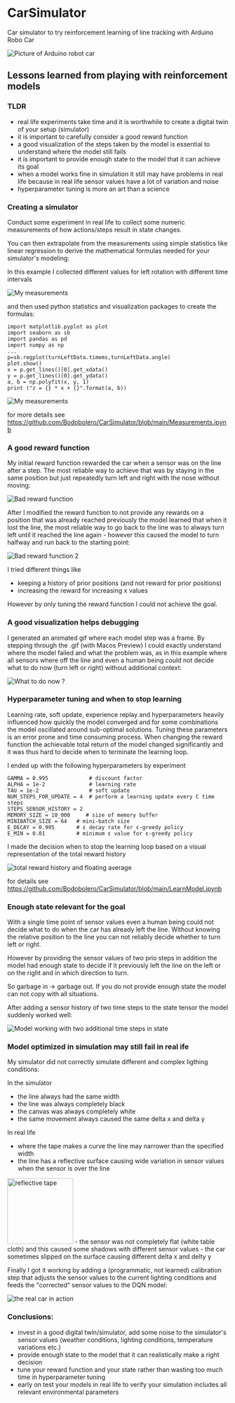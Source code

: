 # CarSimulator
Car simulator to try reinforcement learning of line tracking with Arduino Robo Car

<img src="media4readme/robocar.jpeg" alt="Picture of Arduino robot car" title="Picture of Arduino robot car" />


## Lessons learned from playing with reinforcement models

### TLDR

- real life experiments take time and it is worthwhile to create a digital twin of your setup (simulator)
- it is important to carefully consider a good reward function
- a good visualization of the steps taken by the model is essential to understand where the model still fails
- it is important to provide enough state to the model that it can achieve its goal
- when a model works fine in simulation it still may have problems in real life because in real life sensor values have a lot of variation and noise 
- hyperparameter tuning is more an art than a science

### Creating a simulator

Conduct some experiment in real life to collect some numeric measurements of how actions/steps result in state changes.

You can then extrapolate from the measurements using simple statistics like linear regression to derive 
the mathematical formulas needed for your simulator's modeling:

In this example I collected different values for left rotation with different time intervals

![My measurements](media4readme/experiments.png)

and then used python statistics and visualization packages to create the formulas:

```
import matplotlib.pyplot as plot
import seaborn as sb
import pandas as pd
import numpy as np
...
p=sb.regplot(turnLeftData.timems,turnLeftData.angle)
plot.show()
x = p.get_lines()[0].get_xdata()
y = p.get_lines()[0].get_ydata()
a, b = np.polyfit(x, y, 1)
print ("z = {} * x + {}".format(a, b))
```

![My measurements](media4readme/experimentresults.png)

for more details see https://github.com/Bodobolero/CarSimulator/blob/main/Measurements.ipynb

### A good reward function

My initial reward function rewarded the car when a sensor was on the line after a step. The most reliable way to achieve that was by staying in the same position but just repeatedly turn left and right with the nose without moving:

<img src="media4readme/stuck_model_seed_11.gif" alt="Bad reward function" title="Bad reward function" />

After I modified the reward function to not provide any rewards on a position that was already reached previously the model learned that when it lost the line, the most reliable way to go back to the line was to always turn left until it reached the line again - however this caused the model to turn halfway and run back to the starting point:

<img src="media4readme/uturn.gif" alt="Bad reward function 2" title="Bad reward function 2"/>

I tried different things like
- keeping a history of prior positions (and not reward for prior positions)
- increasing the reward for increasing x values

However by only tuning the reward function I could not achieve the goal.

### A good visualization helps debugging

I generated an animated gif where each model step was a frame. By stepping through the .gif (with Macos Preview) I could exactly understand where the model failed and what the problem was, as in this example where all sensors where off the line
and even a human being could not decide what to do now (turn left or right) without additional context:

<img src="media4readme/all_sensors_off_curve.png" alt="What to do now ?" title="What to do now ?" />


### Hyperparameter tuning and when to stop learning

Learning rate, soft update, experience replay and hyperparameters heavily influenced how quickly the
model converged and for some combinations the model oscillated around sub-optimal solutions.
Tuning these parameters is an error prone and time consuming process.
When changing the reward function the achievable total return of the model changed significantly and it
was thus hard to decide when to terminate the learning loop.

I ended up with the following hyperparameters by experiment
```
GAMMA = 0.995             # discount factor
ALPHA = 1e-2              # learning rate  
TAU = 1e-2                # soft update
NUM_STEPS_FOR_UPDATE = 4  # perform a learning update every C time steps
STEPS_SENSOR_HISTORY = 2
MEMORY_SIZE = 10_000     # size of memory buffer
MINIBATCH_SIZE = 64   # mini-batch size
E_DECAY = 0.995       # ε decay rate for ε-greedy policy
E_MIN = 0.01          # minimum ε value for ε-greedy policy
```

I made the decision when to stop the learning loop based on a visual representation of the total reward history

<img src="media4readme/totalrewards.png" alt="total reward history and floating average" title="total reward history and floating average"/>


for details see https://github.com/Bodobolero/CarSimulator/blob/main/LearnModel.ipynb

### Enough state relevant for the goal

With a single time point of sensor values even a human being could not decide what to do when the car has already left the line. Without knowing the relative position to the line you can not reliably decide whether to turn left or right.

However by providing the sensor values of two prio steps in addition the model had enough state to decide
if it previously left the line on the left or on the right and in which direction to turn.

So garbage in -> garbage out. If you do not provide enough state the model can not copy with all situations.

After adding a sensor history of two time steps to the state tensor the model suddenly worked well:

<img src="media4readme/final_model_seed_5.gif" alt="Model working with two additional time steps in state" title="Model working with two additional time steps in state"/>

### Model optimized in simulation may still fail in real ife

My simulator did not correctly simulate different and complex ligthing conditions:

In the simulator
- the line always had the same width
- the line was always completely black
- the canvas was always completely white
- the same movement always caused the same delta x and delta y

In real life
- where the tape makes a curve the line may narrower than the specified width
- the line has a reflective surface causing wide variation in sensor values when the sensor is over the line
<img src="media4readme/reflective_tape.jpeg" alt="reflective tape" title="reflective tape" height="150"/>
- the sensor was not completely flat (white table cloth) and this caused some shadows with different sensor values
- the car sometimes slipped on the surface causing different delta x and delty y

Finally I got it working by adding a (programmatic, not learned) calibration step that adjusts the sensor values to the
current lighting conditions and feeds the "corrected" sensor values to the DQN model:

<img src="media4readme/realcarlinetracking.gif" alt="the real car in action" title="the real car in action"/>

### Conclusions: 

- invest in a good digital twin/simulator, add some noise to the simulator's sensor values (weather conditions, lighting conditions, temperature variations etc.)
- provide enough state to the model that it can realistically make a right decision
- tune your reward function and your state rather than wasting too much time in hyperparameter tuning
- early on test your models in real life to verify your simulation includes all relevant environmental parameters

